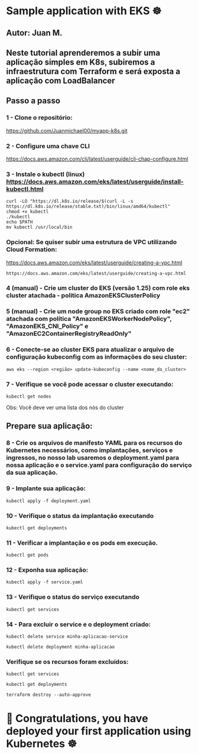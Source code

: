 # Sample application with EKS  ☸️
## Autor: Juan M.
Neste tutorial aprenderemos a subir uma aplicação simples em K8s, subiremos a infraestrutura com Terraform e será exposta a aplicação com LoadBalancer
---

## Passo a passo

### 1 - Clone o repositório: 
https://github.com/Juanmichael00/myapp-k8s.git

### 2 - Configure uma chave CLI
https://docs.aws.amazon.com/cli/latest/userguide/cli-chap-configure.html

### 3 - Instale o kubectl  (linux) https://docs.aws.amazon.com/eks/latest/userguide/install-kubectl.html
```
curl -LO "https://dl.k8s.io/release/$(curl -L -s https://dl.k8s.io/release/stable.txt)/bin/linux/amd64/kubectl"
chmod +x kubectl
./kubectl
echo $PATH
mv kubectl /usr/local/bin
```
### Opcional: Se quiser subir uma estrutura de VPC utilizando Cloud Formation:
https://docs.aws.amazon.com/eks/latest/userguide/creating-a-vpc.html

```
https://docs.aws.amazon.com/eks/latest/userguide/creating-a-vpc.html
```
### 4 (manual) - Crie um cluster do EKS (versão 1.25) com role eks cluster atachada - politica AmazonEKSClusterPolicy

### 5 (manual) - Crie um node group no EKS criado com role "ec2" atachada com política "AmazonEKSWorkerNodePolicy", "AmazonEKS_CNI_Policy" e "AmazonEC2ContainerRegistryReadOnly"

### 6 - Conecte-se ao cluster EKS para atualizar o arquivo de configuração kubeconfig com as informações do seu cluster:
```
aws eks --region <região> update-kubeconfig --name <nome_do_cluster> 
```
### 7 - Verifique se você pode acessar o cluster executando:
```
kubectl get nodes
```
Obs: Você deve ver uma lista dos nós do cluster

## Prepare sua aplicação:

### 8 - Crie os arquivos de manifesto YAML para os recursos do Kubernetes necessários, como implantações, serviços e ingressos, no nosso lab usaremos o deployment.yaml para nossa aplicação e o service.yaml para configuração do serviço da sua aplicação.

### 9 - Implante sua aplicação:
```
kubectl apply -f deployment.yaml 
```
### 10 - Verifique o status da implantação executando 
```
kubectl get deployments 
```
### 11 - Verificar a implantação e os pods em execução.
```
kubectl get pods
```
### 12 - Exponha sua aplicação:
```
kubectl apply -f service.yaml 
```
### 13 - Verifique o status do serviço executando 
```
kubectl get services
```

### 14 - Para excluir o service e o deployment criado:
```
kubectl delete service minha-aplicacao-service 
```
```
kubectl delete deployment minha-aplicacao 
```
### Verifique se os recursos foram excluídos:
```
kubectl get services 
```
```
kubectl get deployments 
```
```
terraform destroy --auto-approve
```

# 🎉 Congratulations, you have deployed your first application using Kubernetes ☸️
